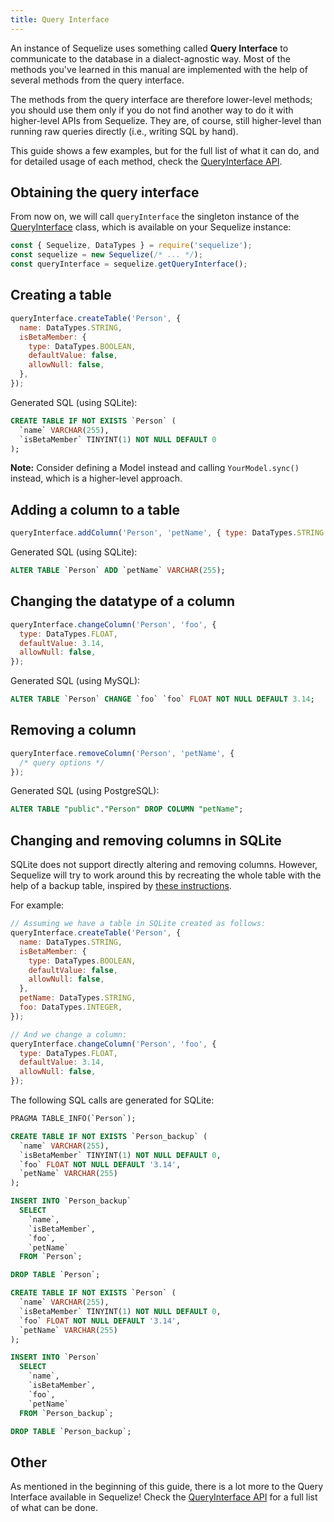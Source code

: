 ```yaml
---
title: Query Interface
---
```


An instance of Sequelize uses something called **Query Interface** to communicate to the database in a dialect-agnostic way. Most of the methods you've learned in this manual are implemented with the help of several methods from the query interface.

The methods from the query interface are therefore lower-level methods; you should use them only if you do not find another way to do it with higher-level APIs from Sequelize. They are, of course, still higher-level than running raw queries directly (i.e., writing SQL by hand).

This guide shows a few examples, but for the full list of what it can do, and for detailed usage of each method, check the [QueryInterface API](pathname:///api/v6/class/src/dialects/abstract/query-interface.js~QueryInterface.html).

## Obtaining the query interface

From now on, we will call `queryInterface` the singleton instance of the [QueryInterface](pathname:///api/v6/class/src/dialects/abstract/query-interface.js~QueryInterface.html) class, which is available on your Sequelize instance:

```js
const { Sequelize, DataTypes } = require('sequelize');
const sequelize = new Sequelize(/* ... */);
const queryInterface = sequelize.getQueryInterface();
```

## Creating a table

```js
queryInterface.createTable('Person', {
  name: DataTypes.STRING,
  isBetaMember: {
    type: DataTypes.BOOLEAN,
    defaultValue: false,
    allowNull: false,
  },
});
```

Generated SQL (using SQLite):

```SQL
CREATE TABLE IF NOT EXISTS `Person` (
  `name` VARCHAR(255),
  `isBetaMember` TINYINT(1) NOT NULL DEFAULT 0
);
```

**Note:** Consider defining a Model instead and calling `YourModel.sync()` instead, which is a higher-level approach.

## Adding a column to a table

```js
queryInterface.addColumn('Person', 'petName', { type: DataTypes.STRING });
```

Generated SQL (using SQLite):

```sql
ALTER TABLE `Person` ADD `petName` VARCHAR(255);
```

## Changing the datatype of a column

```js
queryInterface.changeColumn('Person', 'foo', {
  type: DataTypes.FLOAT,
  defaultValue: 3.14,
  allowNull: false,
});
```

Generated SQL (using MySQL):

```sql
ALTER TABLE `Person` CHANGE `foo` `foo` FLOAT NOT NULL DEFAULT 3.14;
```

## Removing a column

```js
queryInterface.removeColumn('Person', 'petName', {
  /* query options */
});
```

Generated SQL (using PostgreSQL):

```SQL
ALTER TABLE "public"."Person" DROP COLUMN "petName";
```

## Changing and removing columns in SQLite

SQLite does not support directly altering and removing columns. However, Sequelize will try to work around this by recreating the whole table with the help of a backup table, inspired by [these instructions](https://www.sqlite.org/lang_altertable.html#otheralter).

For example:

```js
// Assuming we have a table in SQLite created as follows:
queryInterface.createTable('Person', {
  name: DataTypes.STRING,
  isBetaMember: {
    type: DataTypes.BOOLEAN,
    defaultValue: false,
    allowNull: false,
  },
  petName: DataTypes.STRING,
  foo: DataTypes.INTEGER,
});

// And we change a column:
queryInterface.changeColumn('Person', 'foo', {
  type: DataTypes.FLOAT,
  defaultValue: 3.14,
  allowNull: false,
});
```

The following SQL calls are generated for SQLite:

```sql
PRAGMA TABLE_INFO(`Person`);

CREATE TABLE IF NOT EXISTS `Person_backup` (
  `name` VARCHAR(255),
  `isBetaMember` TINYINT(1) NOT NULL DEFAULT 0,
  `foo` FLOAT NOT NULL DEFAULT '3.14',
  `petName` VARCHAR(255)
);

INSERT INTO `Person_backup`
  SELECT
    `name`,
    `isBetaMember`,
    `foo`,
    `petName`
  FROM `Person`;

DROP TABLE `Person`;

CREATE TABLE IF NOT EXISTS `Person` (
  `name` VARCHAR(255),
  `isBetaMember` TINYINT(1) NOT NULL DEFAULT 0,
  `foo` FLOAT NOT NULL DEFAULT '3.14',
  `petName` VARCHAR(255)
);

INSERT INTO `Person`
  SELECT
    `name`,
    `isBetaMember`,
    `foo`,
    `petName`
  FROM `Person_backup`;

DROP TABLE `Person_backup`;
```

## Other

As mentioned in the beginning of this guide, there is a lot more to the Query Interface available in Sequelize! Check the [QueryInterface API](pathname:///api/v6/class/src/dialects/abstract/query-interface.js~QueryInterface.html) for a full list of what can be done.
